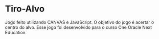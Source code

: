 # Tiro-Alvo
Jogo feito utilizando CANVAS e JavaScript.  O objetivo do jogo é acertar o centro do alvo.  Esse jogo foi desenvolvido para o curso One Oracle Next Education
